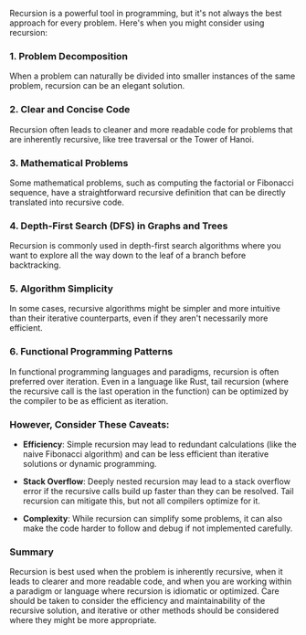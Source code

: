 Recursion is a powerful tool in programming, but it's not always the best approach for every problem. Here's when you might consider using recursion:

### 1. **Problem Decomposition**

When a problem can naturally be divided into smaller instances of the same problem, recursion can be an elegant solution. 

### 2. **Clear and Concise Code**

Recursion often leads to cleaner and more readable code for problems that are inherently recursive, like tree traversal or the Tower of Hanoi. 

### 3. **Mathematical Problems**

Some mathematical problems, such as computing the factorial or Fibonacci sequence, have a straightforward recursive definition that can be directly translated into recursive code.

### 4. **Depth-First Search (DFS) in Graphs and Trees**

Recursion is commonly used in depth-first search algorithms where you want to explore all the way down to the leaf of a branch before backtracking.

### 5. **Algorithm Simplicity**

In some cases, recursive algorithms might be simpler and more intuitive than their iterative counterparts, even if they aren't necessarily more efficient.

### 6. **Functional Programming Patterns**

In functional programming languages and paradigms, recursion is often preferred over iteration. Even in a language like Rust, tail recursion (where the recursive call is the last operation in the function) can be optimized by the compiler to be as efficient as iteration.

### However, Consider These Caveats:

- **Efficiency**: Simple recursion may lead to redundant calculations (like the naive Fibonacci algorithm) and can be less efficient than iterative solutions or dynamic programming.
  
- **Stack Overflow**: Deeply nested recursion may lead to a stack overflow error if the recursive calls build up faster than they can be resolved. Tail recursion can mitigate this, but not all compilers optimize for it.
  
- **Complexity**: While recursion can simplify some problems, it can also make the code harder to follow and debug if not implemented carefully.

### Summary

Recursion is best used when the problem is inherently recursive, when it leads to clearer and more readable code, and when you are working within a paradigm or language where recursion is idiomatic or optimized. Care should be taken to consider the efficiency and maintainability of the recursive solution, and iterative or other methods should be considered where they might be more appropriate.